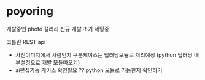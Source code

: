 # poyoring

개발중인 photo 갤러리 신규 개발 초기 세팅중

코틀린 REST api 

- 사진이미지에서 사람인지 구분케이스는 딥러닝모듈로 처리예정 (python 딥러닝 내부설정으로 개발 모듈따오기)
- ai편집기능 케이스 확인필요 ?? python 모듈로 가능한지 확인하기

